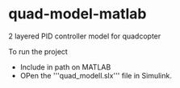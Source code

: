 # quad-model-matlab
2 layered PID controller model for quadcopter

To run the project
- Include in path on MATLAB
- OPen the '''quad_modell.slx''' file in Simulink.
